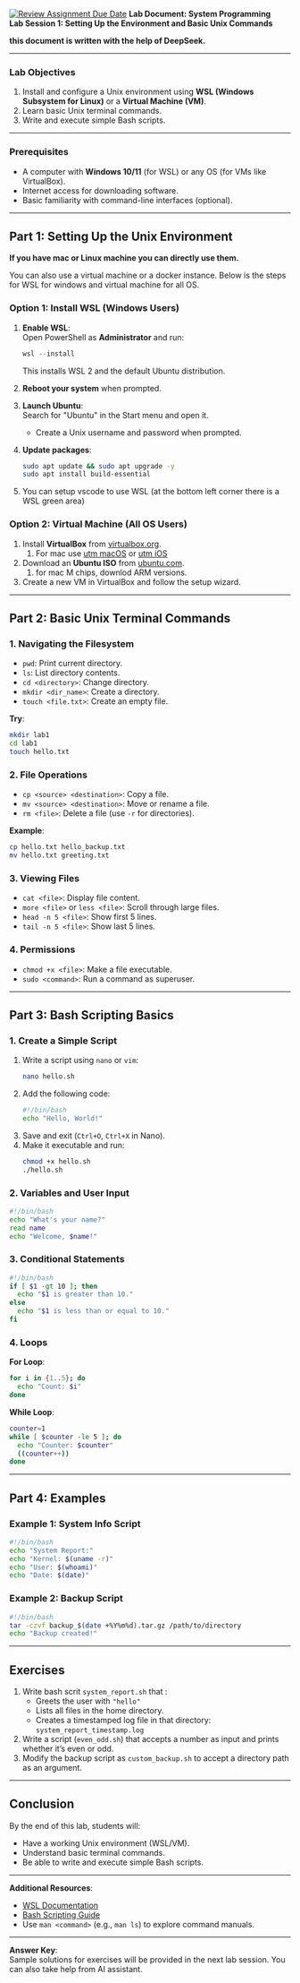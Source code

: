 [![Review Assignment Due Date](https://classroom.github.com/assets/deadline-readme-button-22041afd0340ce965d47ae6ef1cefeee28c7c493a6346c4f15d667ab976d596c.svg)](https://classroom.github.com/a/ZjRHguIV)
**Lab Document: System Programming**  
**Lab Session 1: Setting Up the Environment and Basic Unix Commands**  

**this document is written with the help of DeepSeek.**

---

### **Lab Objectives**  
1. Install and configure a Unix environment using **WSL (Windows Subsystem for Linux)** or a **Virtual Machine (VM)**.  
2. Learn basic Unix terminal commands.  
3. Write and execute simple Bash scripts.  

---

### **Prerequisites**  
- A computer with **Windows 10/11** (for WSL) or any OS (for VMs like VirtualBox).  
- Internet access for downloading software.  
- Basic familiarity with command-line interfaces (optional).  

---

## **Part 1: Setting Up the Unix Environment**  

**If you have mac or Linux machine you can directly use them.** 

You can also use a virtual machine or  a docker instance. 
Below is the steps for WSL for windows and virtual machine for all OS.

### **Option 1: Install WSL (Windows Users)**  
1. **Enable WSL**:  
   Open PowerShell as **Administrator** and run:  
   ```powershell  
   wsl --install  
   ```  
   This installs WSL 2 and the default Ubuntu distribution.  

2. **Reboot your system** when prompted.  

3. **Launch Ubuntu**:  
   Search for "Ubuntu" in the Start menu and open it.  
   - Create a Unix username and password when prompted.  

4. **Update packages**:  
   ```bash  
   sudo apt update && sudo apt upgrade -y  
   sudo apt install build-essential
   ```  
5. You can setup vscode to use WSL (at the bottom left corner there is a WSL green area)
   
### **Option 2: Virtual Machine (All OS Users)**  
1. Install **VirtualBox** from [virtualbox.org](https://www.virtualbox.org/). 
   1. For mac use [utm macOS](https://mac.getutm.app/) or [utm iOS](https://getutm.app/) 
2. Download an **Ubuntu ISO** from [ubuntu.com](https://ubuntu.com/download/desktop). 
   1. for mac M chips, downlod ARM versions. 
3. Create a new VM in VirtualBox and follow the setup wizard.  

---

## **Part 2: Basic Unix Terminal Commands**  

### **1. Navigating the Filesystem**  
- `pwd`: Print current directory.  
- `ls`: List directory contents.  
- `cd <directory>`: Change directory.  
- `mkdir <dir_name>`: Create a directory.  
- `touch <file.txt>`: Create an empty file.  

**Try**:  
```bash  
mkdir lab1  
cd lab1  
touch hello.txt  
```  

### **2. File Operations**  
- `cp <source> <destination>`: Copy a file.  
- `mv <source> <destination>`: Move or rename a file.  
- `rm <file>`: Delete a file (use `-r` for directories).  

**Example**:  
```bash  
cp hello.txt hello_backup.txt  
mv hello.txt greeting.txt  
```  

### **3. Viewing Files**  
- `cat <file>`: Display file content.  
- `more <file>` or `less <file>`: Scroll through large files.  
- `head -n 5 <file>`: Show first 5 lines.  
- `tail -n 5 <file>`: Show last 5 lines.  

### **4. Permissions**  
- `chmod +x <file>`: Make a file executable.  
- `sudo <command>`: Run a command as superuser.  

---

## **Part 3: Bash Scripting Basics**  

### **1. Create a Simple Script**  
1. Write a script using `nano` or `vim`:  
   ```bash  
   nano hello.sh  
   ```  
2. Add the following code:  
   ```bash  
   #!/bin/bash  
   echo "Hello, World!"  
   ```  
3. Save and exit (`Ctrl+O`, `Ctrl+X` in Nano).  
4. Make it executable and run:  
   ```bash  
   chmod +x hello.sh  
   ./hello.sh  
   ```  

### **2. Variables and User Input**  
```bash  
#!/bin/bash  
echo "What's your name?"  
read name  
echo "Welcome, $name!"  
```  

### **3. Conditional Statements**  
```bash  
#!/bin/bash  
if [ $1 -gt 10 ]; then  
  echo "$1 is greater than 10."  
else  
  echo "$1 is less than or equal to 10."  
fi  
```  

### **4. Loops**  
**For Loop**:  
```bash  
for i in {1..5}; do  
  echo "Count: $i"  
done  
```  

**While Loop**:  
```bash  
counter=1  
while [ $counter -le 5 ]; do  
  echo "Counter: $counter"  
  ((counter++))  
done  
```  

---

## **Part 4: Examples**  

### **Example 1: System Info Script**  
```bash  
#!/bin/bash  
echo "System Report:"  
echo "Kernel: $(uname -r)"  
echo "User: $(whoami)"  
echo "Date: $(date)"  
```  

### **Example 2: Backup Script**  
```bash  
#!/bin/bash  
tar -czvf backup_$(date +%Y%m%d).tar.gz /path/to/directory  
echo "Backup created!"  
```  

---

## **Exercises**  
1. Write bash scrit `system_report.sh` that :  
   - Greets the user with `"hello"` 
   - Lists all files in the home directory.  
   - Creates a timestamped log file in that directory: `system_report_timestamp.log`  
2. Write a script (`even_odd.sh`) that accepts a number as input and prints whether it’s even or odd.  
3. Modify the backup script as `custom_backup.sh` to accept a directory path as an argument.  

---

## **Conclusion**  
By the end of this lab, students will:  
- Have a working Unix environment (WSL/VM).  
- Understand basic terminal commands.  
- Be able to write and execute simple Bash scripts.  

---

**Additional Resources**:  
- [WSL Documentation](https://docs.microsoft.com/en-us/windows/wsl/)  
- [Bash Scripting Guide](https://www.gnu.org/software/bash/manual/)  
- Use `man <command>` (e.g., `man ls`) to explore command manuals.  

---


**Answer Key**:  
Sample solutions for exercises will be provided in the next lab session.  You can also take help from AI assistant.

